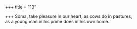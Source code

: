 +++
title = "13"

+++
Soma, take pleasure in our heart, as cows do in pastures,  
as a young man in his prime does in his own home.  